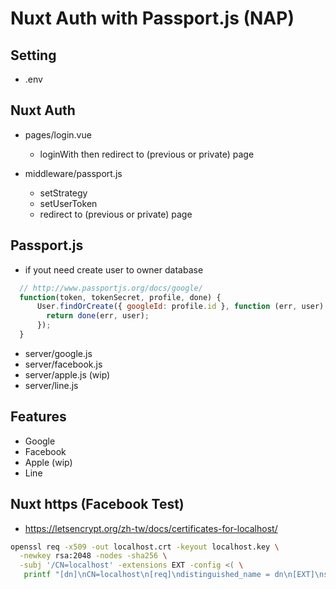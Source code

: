 # Nuxt Auth with Passport.js (NAP)

## Setting

- .env
## Nuxt Auth

- pages/login.vue
  - loginWith then redirect to (previous or private) page

- middleware/passport.js
  - setStrategy
  - setUserToken
  - redirect to (previous or private) page

## Passport.js

- if yout need create user to owner database

```js
  // http://www.passportjs.org/docs/google/
  function(token, tokenSecret, profile, done) {
      User.findOrCreate({ googleId: profile.id }, function (err, user) {
        return done(err, user);
      });
  }
```

- server/google.js
- server/facebook.js
- server/apple.js (wip)
- server/line.js

## Features

- Google
- Facebook
- Apple (wip)
- Line

## Nuxt https (Facebook Test)

- https://letsencrypt.org/zh-tw/docs/certificates-for-localhost/

```sh
openssl req -x509 -out localhost.crt -keyout localhost.key \
  -newkey rsa:2048 -nodes -sha256 \
  -subj '/CN=localhost' -extensions EXT -config <( \
   printf "[dn]\nCN=localhost\n[req]\ndistinguished_name = dn\n[EXT]\nsubjectAltName=DNS:localhost\nkeyUsage=digitalSignature\nextendedKeyUsage=serverAuth")
```